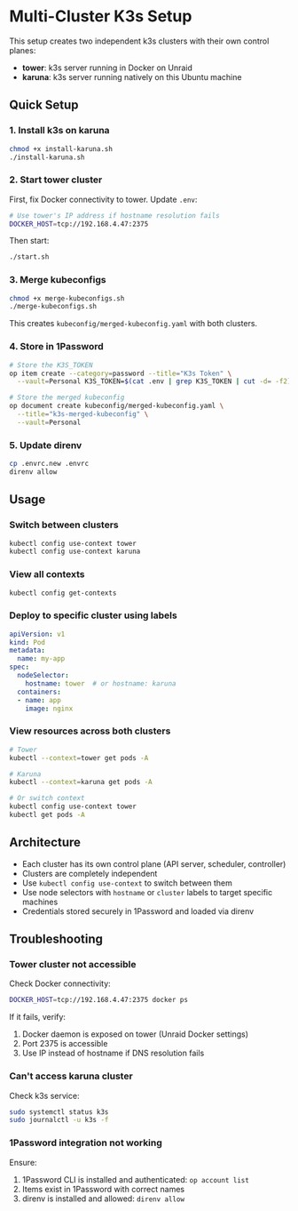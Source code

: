# Multi-Cluster K3s Setup

This setup creates two independent k3s clusters with their own control planes:
- **tower**: k3s server running in Docker on Unraid
- **karuna**: k3s server running natively on this Ubuntu machine

## Quick Setup

### 1. Install k3s on karuna
```bash
chmod +x install-karuna.sh
./install-karuna.sh
```

### 2. Start tower cluster
First, fix Docker connectivity to tower. Update `.env`:
```bash
# Use tower's IP address if hostname resolution fails
DOCKER_HOST=tcp://192.168.4.47:2375
```

Then start:
```bash
./start.sh
```

### 3. Merge kubeconfigs
```bash
chmod +x merge-kubeconfigs.sh
./merge-kubeconfigs.sh
```

This creates `kubeconfig/merged-kubeconfig.yaml` with both clusters.

### 4. Store in 1Password

```bash
# Store the K3S_TOKEN
op item create --category=password --title="K3s Token" \
  --vault=Personal K3S_TOKEN=$(cat .env | grep K3S_TOKEN | cut -d= -f2)

# Store the merged kubeconfig
op document create kubeconfig/merged-kubeconfig.yaml \
  --title="k3s-merged-kubeconfig" \
  --vault=Personal
```

### 5. Update direnv
```bash
cp .envrc.new .envrc
direnv allow
```

## Usage

### Switch between clusters
```bash
kubectl config use-context tower
kubectl config use-context karuna
```

### View all contexts
```bash
kubectl config get-contexts
```

### Deploy to specific cluster using labels
```yaml
apiVersion: v1
kind: Pod
metadata:
  name: my-app
spec:
  nodeSelector:
    hostname: tower  # or hostname: karuna
  containers:
  - name: app
    image: nginx
```

### View resources across both clusters
```bash
# Tower
kubectl --context=tower get pods -A

# Karuna
kubectl --context=karuna get pods -A

# Or switch context
kubectl config use-context tower
kubectl get pods -A
```

## Architecture

- Each cluster has its own control plane (API server, scheduler, controller)
- Clusters are completely independent
- Use `kubectl config use-context` to switch between them
- Use node selectors with `hostname` or `cluster` labels to target specific machines
- Credentials stored securely in 1Password and loaded via direnv

## Troubleshooting

### Tower cluster not accessible
Check Docker connectivity:
```bash
DOCKER_HOST=tcp://192.168.4.47:2375 docker ps
```

If it fails, verify:
1. Docker daemon is exposed on tower (Unraid Docker settings)
2. Port 2375 is accessible
3. Use IP instead of hostname if DNS resolution fails

### Can't access karuna cluster
Check k3s service:
```bash
sudo systemctl status k3s
sudo journalctl -u k3s -f
```

### 1Password integration not working
Ensure:
1. 1Password CLI is installed and authenticated: `op account list`
2. Items exist in 1Password with correct names
3. direnv is installed and allowed: `direnv allow`
